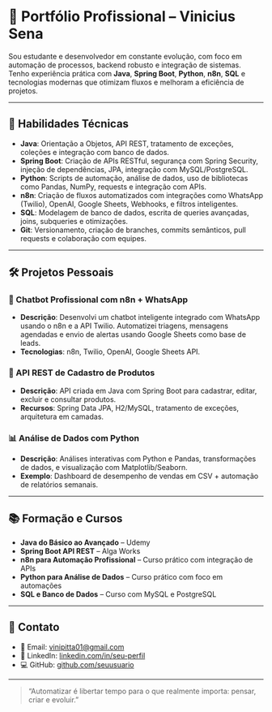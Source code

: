 # 💼 Portfólio Profissional – Vinicius Sena

Sou estudante e desenvolvedor em constante evolução, com foco em automação de processos, backend robusto e integração de sistemas. Tenho experiência prática com **Java**, **Spring Boot**, **Python**, **n8n**, **SQL** e tecnologias modernas que otimizam fluxos e melhoram a eficiência de projetos.

---

## 🧠 Habilidades Técnicas

- **Java**: Orientação a Objetos, API REST, tratamento de exceções, coleções e integração com banco de dados.
- **Spring Boot**: Criação de APIs RESTful, segurança com Spring Security, injeção de dependências, JPA, integração com MySQL/PostgreSQL.
- **Python**: Scripts de automação, análise de dados, uso de bibliotecas como Pandas, NumPy, requests e integração com APIs.
- **n8n**: Criação de fluxos automatizados com integrações como WhatsApp (Twilio), OpenAI, Google Sheets, Webhooks, e filtros inteligentes.
- **SQL**: Modelagem de banco de dados, escrita de queries avançadas, joins, subqueries e otimizações.
- **Git**: Versionamento, criação de branches, commits semânticos, pull requests e colaboração com equipes.

---

## 🛠️ Projetos Pessoais

### 🔗 Chatbot Profissional com n8n + WhatsApp
- **Descrição**: Desenvolvi um chatbot inteligente integrado com WhatsApp usando o n8n e a API Twilio. Automatizei triagens, mensagens agendadas e envio de alertas usando Google Sheets como base de leads.
- **Tecnologias**: n8n, Twilio, OpenAI, Google Sheets API.

### 🧾 API REST de Cadastro de Produtos
- **Descrição**: API criada em Java com Spring Boot para cadastrar, editar, excluir e consultar produtos.
- **Recursos**: Spring Data JPA, H2/MySQL, tratamento de exceções, arquitetura em camadas.

### 📊 Análise de Dados com Python
- **Descrição**: Análises interativas com Python e Pandas, transformações de dados, e visualização com Matplotlib/Seaborn.
- **Exemplo**: Dashboard de desempenho de vendas em CSV + automação de relatórios semanais.

---

## 📚 Formação e Cursos

- **Java do Básico ao Avançado** – Udemy  
- **Spring Boot API REST** – Alga Works 
- **n8n para Automação Profissional** – Curso prático com integração de APIs  
- **Python para Análise de Dados** – Curso prático com foco em automações  
- **SQL e Banco de Dados** – Curso com MySQL e PostgreSQL

---

## 🚀 Contato

- 📧 Email: vinipitta01@gmail.com
- 💼 LinkedIn: [linkedin.com/in/seu-perfil](https://www.linkedin.com/in/vin%C3%ADcius-sena-4bb8a526a/)  
- 💻 GitHub: [github.com/seuusuario](https://github.com/Meletinho)

---

> “Automatizar é libertar tempo para o que realmente importa: pensar, criar e evoluir.”

